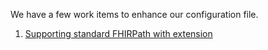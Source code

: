 We have a few work items to enhance our configuration file.
1. [Supporting standard FHIRPath with extension](https://microsofthealth.visualstudio.com/Health/_wiki/wikis/Resolute.wiki/128/Design-Spec-Support-standard-FHIR-path-with-extension)